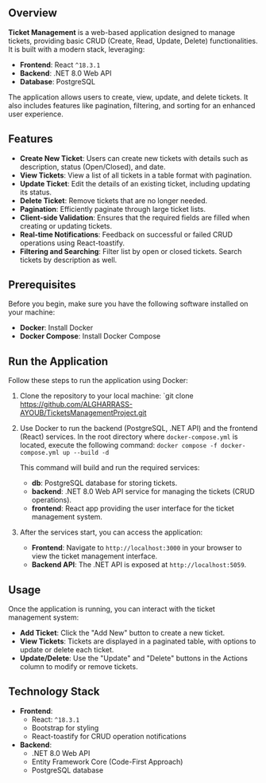 
## Overview

**Ticket Management** is a web-based application designed to manage tickets, providing basic CRUD (Create, Read, Update, Delete) functionalities. It is built with a modern stack, leveraging:

- **Frontend**: React `^18.3.1`
- **Backend**: .NET 8.0 Web API
- **Database**: PostgreSQL

The application allows users to create, view, update, and delete tickets. It also includes features like pagination, filtering, and sorting for an enhanced user experience.

## Features

- **Create New Ticket**: Users can create new tickets with details such as description, status (Open/Closed), and date.
- **View Tickets**: View a list of all tickets in a table format with pagination.
- **Update Ticket**: Edit the details of an existing ticket, including updating its status.
- **Delete Ticket**: Remove tickets that are no longer needed.
- **Pagination**: Efficiently paginate through large ticket lists.
- **Client-side Validation**: Ensures that the required fields are filled when creating or updating tickets.
- **Real-time Notifications**: Feedback on successful or failed CRUD operations using React-toastify.
- **Filtering and Searching**: Filter list by open or closed tickets. Search tickets by description as well.

## Prerequisites

Before you begin, make sure you have the following software installed on your machine:

- **Docker**: Install Docker
- **Docker Compose**: Install Docker Compose

## Run the Application

Follow these steps to run the application using Docker:

1. Clone the repository to your local machine:
    `git clone https://github.com/ALGHARRASS-AYOUB/TicketsManagementProject.git
    
2. Use Docker to run the backend (PostgreSQL, .NET API) and the frontend (React) services. In the root directory where `docker-compose.yml` is located, execute the following command:
    `docker compose -f docker-compose.yml up --build -d`

    This command will build and run the required services:
    
    - **db**: PostgreSQL database for storing tickets.
    - **backend**: .NET 8.0 Web API service for managing the tickets (CRUD operations).
    - **frontend**: React app providing the user interface for the ticket management system.
3. After the services start, you can access the application:
    
    - **Frontend**: Navigate to `http://localhost:3000` in your browser to view the ticket management interface.
    - **Backend API**: The .NET API is exposed at `http://localhost:5059`.

## Usage

Once the application is running, you can interact with the ticket management system:

- **Add Ticket**: Click the "Add New" button to create a new ticket.
- **View Tickets**: Tickets are displayed in a paginated table, with options to update or delete each ticket.
- **Update/Delete**: Use the "Update" and "Delete" buttons in the Actions column to modify or remove tickets.

## Technology Stack

- **Frontend**:
    - React: `^18.3.1`
    - Bootstrap for styling
    - React-toastify for CRUD operation notifications
- **Backend**:
    - .NET 8.0 Web API
    - Entity Framework Core (Code-First Approach)
    - PostgreSQL database